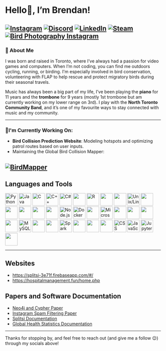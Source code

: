 # Hello👋, I’m Brendan!

[![Instagram](https://img.shields.io/badge/Personal%20Instagram-E4405F?style=for-the-badge&logo=instagram&logoColor=white)](https://instagram.com/brendan.bain)
[![Discord](https://img.shields.io/badge/Discord-5865F2?style=for-the-badge&logo=discord&logoColor=white)](https://discord.com/users/bbain123)
[![LinkedIn](https://img.shields.io/badge/LinkedIn-0A66C2?style=for-the-badge&logo=linkedin&logoColor=white)](https://www.linkedin.com/in/brendan-bain-/)
[![Steam](https://img.shields.io/badge/Steam-000000?style=for-the-badge&logo=steam&logoColor=white)](https://steamcommunity.com/profiles/76561198107232482/)
[![Bird Photography Instagram](https://img.shields.io/badge/Bird%20Photography-E4405F?style=for-the-badge&logo=instagram&logoColor=white)](https://instagram.com/birdan.bain)
---

### 👤 About Me
I was born and raised in Toronto, where I’ve always had a passion for video games and computers. When I’m not coding, you can find me outdoors cycling, running, or birding. I'm especially involved in bird conservation, volunteering with FLAP to help rescue and protect migratory birds during their seasonal travels.

Music has always been a big part of my life, I’ve been playing the **piano** for 11 years and the **trombone** for 9 years (mostly 1st trombone but am currently working on my lower range on 3rd). I play with the **North Toronto Community Band**, and it’s one of my favourite ways to stay connected with music and my community.

---

### 🌱I'm Currently Working On:
- **Bird Collision Prediction Website**: Modeling hotspots and optimizing patrol routes based on user inputs.
- Maintaining the Global Bird Collision Mapper:
  
[![BirdMapper](https://img.shields.io/badge/BirdMapper-🐦-brightgreen?style=for-the-badge)](https://www.birdmapper.org)
---

## Languages and Tools

<p align="left">
  <!-- Languages -->
  <img src="https://cdn.jsdelivr.net/gh/devicons/devicon/icons/python/python-original.svg" alt="Python" width="40" height="40"/>
  <img src="https://cdn.jsdelivr.net/gh/devicons/devicon/icons/java/java-original.svg" alt="Java" width="40" height="40"/>
  <img src="https://cdn.jsdelivr.net/gh/devicons/devicon/icons/c/c-original.svg" alt="C" width="40" height="40"/> 
  <img src="https://cdn.jsdelivr.net/gh/devicons/devicon/icons/cplusplus/cplusplus-original.svg" alt="C++" width="40" height="40"/>
  <img src="https://cdn.jsdelivr.net/gh/devicons/devicon/icons/csharp/csharp-original.svg" alt="C#" width="40" height="40"/>
  <img src="https://cdn.jsdelivr.net/gh/devicons/devicon@latest/icons/go/go-original-wordmark.svg" width="40" height="40" />   
  <img src="https://cdn.jsdelivr.net/gh/devicons/devicon/icons/r/r-original.svg" alt="R" width="40" height="40"/>
  <img src="https://cdn.jsdelivr.net/gh/devicons/devicon@latest/icons/php/php-original.svg" width="40" height="40"/>
  <img src="https://cdn.jsdelivr.net/gh/devicons/devicon@latest/icons/unifiedmodelinglanguage/unifiedmodelinglanguage-original-wordmark.svg" width="40" height="40"/>
          
  <!-- Tools -->
  <img src="https://cdn.jsdelivr.net/gh/devicons/devicon/icons/linux/linux-original.svg" alt="Unix/Linux" width="40" height="40"/>
  <img src="https://cdn.jsdelivr.net/gh/devicons/devicon@latest/icons/bash/bash-original.svg" width="40" height="40" /> 
  <img src="https://cdn.jsdelivr.net/gh/devicons/devicon@latest/icons/ubuntu/ubuntu-original-wordmark.svg" width="40" height="40"/> 
  <img src="https://cdn.jsdelivr.net/gh/devicons/devicon@latest/icons/windows8/windows8-original.svg" width="40" height="40"/>
  <img src="https://cdn.jsdelivr.net/gh/devicons/devicon@latest/icons/pytorch/pytorch-original.svg" width="40" height="40" /> 
  <img src="https://cdn.jsdelivr.net/gh/devicons/devicon@latest/icons/anaconda/anaconda-original.svg" width="40" height="40"/>  
  <img src="https://cdn.jsdelivr.net/gh/devicons/devicon/icons/nodejs/nodejs-original.svg" alt="Node.js" width="40" height="40"/>
  <img src="https://cdn.jsdelivr.net/gh/devicons/devicon/icons/docker/docker-original.svg" alt="Docker" width="40" height="40"/>
  <img src="https://cdn.jsdelivr.net/gh/devicons/devicon@latest/icons/vscode/vscode-original.svg" width="40" height="40" />  
  <img src="https://cdn.jsdelivr.net/gh/devicons/devicon/icons/azure/azure-original.svg" alt="Microsoft Azure" width="40" height="40"/>
  <img src="https://cdn.jsdelivr.net/gh/devicons/devicon@latest/icons/azuredevops/azuredevops-original.svg" width="40" height="40" />  
  <img src="https://cdn.jsdelivr.net/gh/devicons/devicon@latest/icons/bitbucket/bitbucket-original.svg" width="40" height="40" /> 
  <img src="https://cdn.jsdelivr.net/gh/devicons/devicon@latest/icons/jira/jira-original-wordmark.svg" width="40" height="40" /> 
  <img src="https://cdn.jsdelivr.net/gh/devicons/devicon@latest/icons/git/git-original.svg" width="40" height="40" />  
  <img src="https://cdn.jsdelivr.net/gh/devicons/devicon/icons/mysql/mysql-original.svg" alt="MySQL" width="40" height="40"/>
  <img src="https://cdn.jsdelivr.net/gh/devicons/devicon@latest/icons/sqlite/sqlite-original.svg" width="40" height="40"/> 
  <img src="https://cdn.jsdelivr.net/gh/devicons/devicon@latest/icons/neo4j/neo4j-original-wordmark.svg" width="40" height="40" />
  <img src="https://cdn.jsdelivr.net/gh/devicons/devicon/icons/apache/apache-original.svg" alt="Spark" width="40" height="40"/>
  <img src="https://cdn.jsdelivr.net/gh/devicons/devicon@latest/icons/maven/maven-original.svg" width="40" height="40" />  
  <img src="https://cdn.jsdelivr.net/gh/devicons/devicon@latest/icons/postman/postman-original.svg" width="40" height="40"/>
  <img src="https://cdn.jsdelivr.net/gh/devicons/devicon@latest/icons/junit/junit-plain-wordmark.svg" width="40" height="40" />
  <img src="https://cdn.jsdelivr.net/gh/devicons/devicon/icons/css3/css3-original.svg" alt="CSS" width="40" height="40"/>
  <img src="https://cdn.jsdelivr.net/gh/devicons/devicon/icons/javascript/javascript-original.svg" alt="JavaScript" width="40" height="40"/>
  <img src="https://cdn.jsdelivr.net/gh/devicons/devicon/icons/jupyter/jupyter-original.svg" alt="Jupyter Notebooks" width="40" height="40"/>
  <img src="https://cdn.jsdelivr.net/gh/devicons/devicon@latest/icons/ansible/ansible-original.svg" width="40" height="40" />
</p>

---
## Websites
- https://splitsi-3e71f.firebaseapp.com/#/
- https://hospitalmanagement.fun/home.php

## Papers and Software Documentation
- [Neo4j and Cypher Paper](https://github.com/bbain123/Neo4J-and-Cypher-Report/blob/main/Neo4j%20and%20Cypher.pdf)
- [Instagram Spam Filtering Paper](https://github.com/bbain123/InstagramSpamDetection/blob/main/Instagram%20Comment%20Spam%20Detection%20using%20ALBERT.pdf)
- [Splitsi Documentation](https://github.com/bbain123/Splitsi/blob/main/Splitsi%20Report.pdf)
- [Global Health Statistics Documentation](https://github.com/bbain123/GlobalStatistics/blob/main/GlobalStatSRS.pdf)

---
Thanks for stopping by, and feel free to reach out (and give me a follow 😉) through my socials above!
